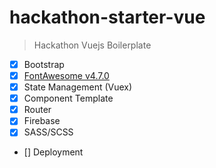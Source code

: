 # hackathon-starter-vue

> Hackathon Vuejs Boilerplate

- [x] Bootstrap
- [x] [FontAwesome v4.7.0](https://fontawesome.com/v4.7.0/icons/)
- [x] State Management (Vuex)
- [x] Component Template
- [x] Router
- [x] Firebase
- [x] SASS/SCSS
- [] Deployment
